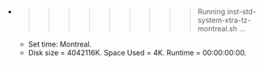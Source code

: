 * >>>>>>>>> Running inst-std-system-xtra-tz-montreal.sh ...
  * Set time: Montreal.
  * Disk size = 4042116K. Space Used = 4K. Runtime = 00:00:00:00.
